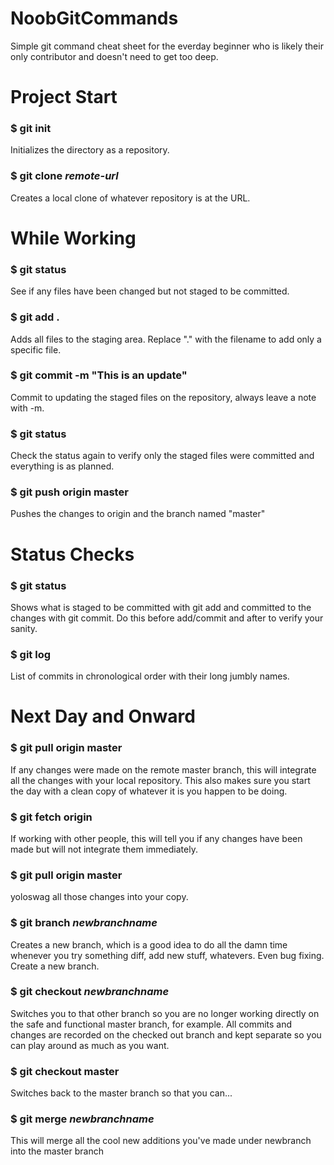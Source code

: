 # NoobGitCommands
Simple git command cheat sheet for the everday beginner who is likely their only contributor and doesn't need to get too deep.

# Project Start
### $ git init
Initializes the directory as a repository.
### $ git clone *remote-url*
Creates a local clone of whatever repository is at the URL.

# While Working
### $ git status
See if any files have been changed but not staged to be committed.
### $ git add .
Adds all files to the staging area. Replace "." with the filename to add only a specific file.
### $ git commit -m "This is an update"
Commit to updating the staged files on the repository, always leave a note with -m.
### $ git status
Check the status again to verify only the staged files were committed and everything is as planned.
### $ git push origin master
Pushes the changes to origin and the branch named "master"

# Status Checks
### $ git status
Shows what is staged to be committed with git add and committed to the changes with git commit. Do this before add/commit and after to verify your sanity.
### $ git log
List of commits in chronological order with their long jumbly names.

# Next Day and Onward
### $ git pull origin master
If any changes were made on the remote master branch, this will integrate all the changes with your local repository. This also makes sure you start the day with a clean copy of whatever it is you happen to be doing.
### $ git fetch origin
If working with other people, this will tell you if any changes have been made but will not integrate them immediately.
### $ git pull origin master
yoloswag all those changes into your copy.
### $ git branch *newbranchname*
Creates a new branch, which is a good idea to do all the damn time whenever you try something diff, add new stuff, whatevers. Even bug fixing. Create a new branch.
### $ git checkout *newbranchname*
Switches you to that other branch so you are no longer working directly on the safe and functional master branch, for example. All commits and changes are recorded on the checked out branch and kept separate so you can play around as much as you want.
### $ git checkout master
Switches back to the master branch so that you can...
### $ git merge *newbranchname*
This will merge all the cool new additions you've made under newbranch into the master branch
